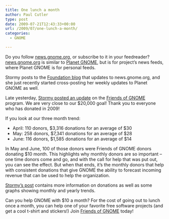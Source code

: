 ```yaml
---
title: One lunch a month
author: Paul Cutler
type: post
date: 2009-07-21T12:43:33+00:00
url: /2009/07/one-lunch-a-month/
categories:
  - GNOME

---
```

Do you follow [news.gnome.org][1], or subscribe to it in your feedreader? [news.gnome.org][1] is similar to [Planet GNOME][2], but is for project&#8217;s news feeds, where Planet GNOME is for personal feeds.

Stormy posts to the [Foundation blog][3] that updates to news.gnome.org, and she just recently started cross-posting her weekly updates to Planet GNOME as well.

Late yesterday, [Stormy posted an update][4] on the [Friends of GNOME][5] program. We are very close to our $20,000 goal! Thank you to everyone who has donated in 2009!

If you look at our three month trend:

  * April: 110 donors, $3,316 donations for an average of $30
  * May: 258 donors, $7,341 donations for an average of $28
  * June: 116 donors, $1,585 donations for an average of $14

In May and June, 100 of those donors were Friends of GNOME donors donating $10 month. This highlights why monthly donors are so important &#8211; one time donors come and go, and with the call for help that was put out, you can see the effect. But when that ends, it&#8217;s the monthly donors that help with consistent donations that give GNOME the ability to forecast incoming revenue that can be used to help the organization.

[Stormy&#8217;s post][4] contains more information on donations as well as some graphs showing monthly and yearly trends.

Can you help GNOME with $10 a month? For the cost of going out to lunch once a month, you can help one of your favorite free software projects (and get a cool t-shirt and stickers!) Join [Friends of GNOME][5] today!

 [1]: http://news.gnome.org/
 [2]: http://planet.gnome.org
 [3]: http://blogs.gnome.org/foundation/
 [4]: http://blogs.gnome.org/foundation/2009/07/21/friends-of-gnome-update-3/
 [5]: http://www.gnome.org/friends/